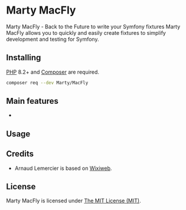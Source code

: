 Marty MacFly
==================

Marty MacFly - Back to the Future to write your Symfony fixtures
Marty MacFly allows you to quickly and easily create fixtures to simplify development and testing for Symfony.

## Installing

[PHP](https://php.net) 8.2+ and [Composer](https://getcomposer.org) are required.

```bash
composer req --dev Marty/MacFly
```

## Main features

 - 

## Usage


## Credits

- Arnaud Lemercier is based on [Wixiweb](https://wixiweb.fr).

## License

Marty MacFly is licensed under [The MIT License (MIT)](LICENSE).